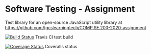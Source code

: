# Software Testing - Assignment

Test library for an open-source JavaScript utility library at https://github.com/tgcslearningtech/COMP.SE.200-2020-assignment

[![Build Status](https://travis-ci.com/vasenju/st_assignment.svg?branch=main&service=github)](https://travis-ci.com/vasenju/st_assignment)
Travis CI test build

[![Coverage Status](https://coveralls.io/repos/github/vasenju/st_assignment/badge.svg?service=github)](https://coveralls.io/github/vasenju/st_assignment)
Coveralls status
